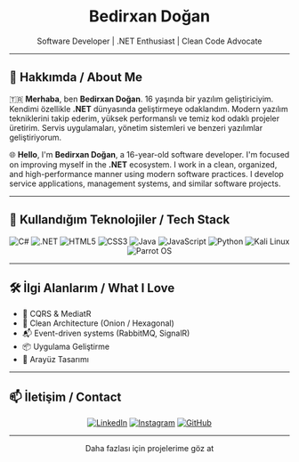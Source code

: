 <h1 align="center">Bedirxan Doğan</h1>
<p align="center">Software Developer | .NET Enthusiast | Clean Code Advocate</p>

---

## 🚀 Hakkımda / About Me

🇹🇷 **Merhaba**, ben **Bedirxan Doğan**. 16 yaşında bir yazılım geliştiriciyim. Kendimi özellikle **.NET** dünyasında geliştirmeye odaklandım. Modern yazılım tekniklerini takip ederim, yüksek performanslı ve temiz kod odaklı projeler üretirim. Servis uygulamaları, yönetim sistemleri ve benzeri yazılımlar geliştiriyorum.

🌐 **Hello**, I'm **Bedirxan Doğan**, a 16-year-old software developer. I'm focused on improving myself in the **.NET** ecosystem. I work in a clean, organized, and high-performance manner using modern software practices. I develop service applications, management systems, and similar software projects.

---

## 🧰 Kullandığım Teknolojiler / Tech Stack

<div align="center">

![C#](https://img.shields.io/badge/C%23-239120?style=for-the-badge&logo=c-sharp&logoColor=white)
![.NET](https://img.shields.io/badge/.NET-512BD4?style=for-the-badge&logo=dotnet&logoColor=white)
![HTML5](https://img.shields.io/badge/HTML5-E34F26?style=for-the-badge&logo=html5&logoColor=white)
![CSS3](https://img.shields.io/badge/CSS3-1572B6?style=for-the-badge&logo=css3&logoColor=white)
![Java](https://img.shields.io/badge/Java-007396?style=for-the-badge&logo=java&logoColor=white)
![JavaScript](https://img.shields.io/badge/JavaScript-F7DF1E?style=for-the-badge&logo=javascript&logoColor=black)
![Python](https://img.shields.io/badge/Python-3776AB?style=for-the-badge&logo=python&logoColor=white)
![Kali Linux](https://img.shields.io/badge/Kali_Linux-557C94?style=for-the-badge&logo=kali-linux&logoColor=white)
![Parrot OS](https://img.shields.io/badge/Parrot_OS-1f1f1f?style=for-the-badge&logo=parrot-security&logoColor=05c7f2)

</div>


</div>

---

## 🛠️ İlgi Alanlarım / What I Love

- 🔁 CQRS & MediatR
- 🔧 Clean Architecture (Onion / Hexagonal)
- 📬 Event-driven systems (RabbitMQ, SignalR)
- 📦 Uygulama Geliştirme
- 📘 Arayüz Tasarımı

---

## 📫 İletişim / Contact

<div align="center">

[![LinkedIn](https://img.shields.io/badge/LinkedIn-0A66C2?style=for-the-badge&logo=linkedin&logoColor=white)](https://www.linkedin.com/in/bedirxan-do%C4%9Fan-27238a314/)
[![Instagram](https://img.shields.io/badge/Instagram-E4405F?style=for-the-badge&logo=instagram&logoColor=white)](https://www.instagram.com/bedirhan_dogan36/)
[![GitHub](https://img.shields.io/badge/GitHub-171515?style=for-the-badge&logo=github&logoColor=white)](https://github.com/Bedirxan36)

</div>

---

<p align="center"> Daha fazlası için projelerime göz at</p>

